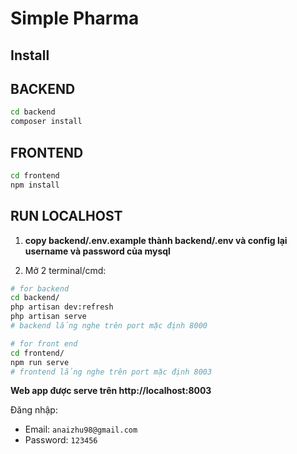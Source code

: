 # Simple Pharma

## Install

## BACKEND

```bash
cd backend
composer install
```

## FRONTEND

```bash
cd frontend
npm install
```

## RUN LOCALHOST

1. **copy backend/.env.example thành backend/.env và config lại username và password của mysql**

2. Mở 2 terminal/cmd:

```bash
# for backend
cd backend/
php artisan dev:refresh
php artisan serve
# backend lắng nghe trên port mặc định 8000
```

```bash
# for front end
cd frontend/
npm run serve
# frontend lắng nghe trên port mặc định 8003
```


**Web app được serve trên http://localhost:8003**

Đăng nhập:
- Email: `anaizhu98@gmail.com`
- Password: `123456`
